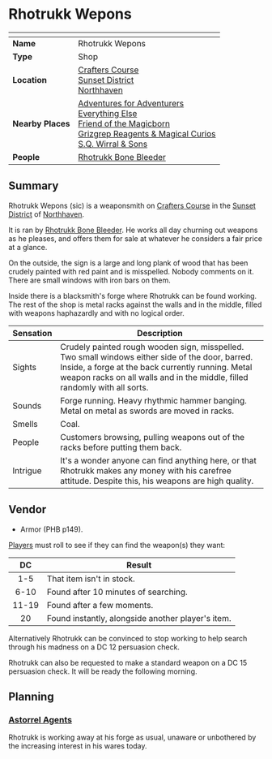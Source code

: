 # Rhotrukk Wepons

| []() | |
| --- | --- |
| **Name** | Rhotrukk Wepons |
| **Type** | Shop |
| **Location** | [Crafters Course](../../streets/crafters-course.md)<br />[Sunset District](../../districts/sunset-district.md)<br />[Northhaven](../../cities/northhaven.md) |
| **Nearby Places** | [Adventures for Adventurers](adventures-for-adventurers.md)<br />[Everything Else](everything-else.md)<br />[Friend of the Magicborn](friend-of-the-magicborn.md)<br />[Grizgrep Reagents & Magical Curios](grizgrep-reagents-and-magical-curios.md)<br />[S.Q. Wirral & Sons](sq-wirral-and-son.md) |
| **People** | [Rhotrukk Bone Bleeder](../../../people/rhotrukk-bone-bleeder.md) |

## Summary

Rhotrukk Wepons (sic) is a weaponsmith on [Crafters Course](../../streets/crafters-course.md) in the [Sunset District](../../districts/sunset-district.md) of [Northhaven](../../cities/northhaven.md).

It is ran by [Rhotrukk Bone Bleeder](../../../people/rhotrukk-bone-bleeder.md). He works all day churning out weapons as he pleases, and offers them for sale at whatever he considers a fair price at a glance.

On the outside, the sign is a large and long plank of wood that has been crudely painted with red paint and is misspelled. Nobody comments on it. There are small windows with iron bars on them.

Inside there is a blacksmith's forge where Rhotrukk can be found working. The rest of the shop is metal racks against the walls and in the middle, filled with weapons haphazardly and with no logical order. 

| Sensation | Description |
| ---- | --- |
| Sights | Crudely painted rough wooden sign, misspelled. Two small windows either side of the door, barred. Inside, a forge at the back currently running. Metal weapon racks on all walls and in the middle, filled randomly with all sorts. |
| Sounds | Forge running. Heavy rhythmic hammer banging. Metal on metal as swords are moved in racks. |
| Smells | Coal. |
| People | Customers browsing, pulling weapons out of the racks before putting them back. |
| Intrigue | It's a wonder anyone can find anything here, or that Rhotrukk makes any money with his carefree attitude. Despite this, his weapons are high quality. |

## Vendor

- Armor (PHB p149).

[Players](../../../../players/logan.md) must roll to see if they can find the weapon(s) they want:

| DC | Result |
|:---:| --- |
| 1-5 | That item isn't in stock. |
| 6-10 | Found after 10 minutes of searching. |
| 11-19 | Found after a few moments. |
| 20 | Found instantly, alongside another player's item. |

Alternatively Rhotrukk can be convinced to stop working to help search through his madness on a DC 12 persuasion check.

Rhotrukk can also be requested to make a standard weapon on a DC 15 persuasion check. It will be ready the following morning.

## Planning

### [Astorrel Agents](../../../../campaigns/astorrel-agents/astorrel-agents.md)

Rhotrukk is working away at his forge as usual, unaware or unbothered by the increasing interest in his wares today.
